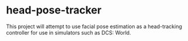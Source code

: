# head-pose-tracker
This project will attempt to use facial pose estimation as a head-tracking controller for use in simulators such as DCS: World.
